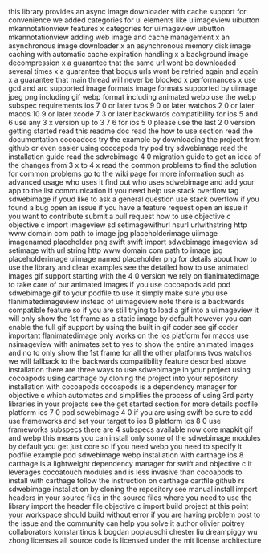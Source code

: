 this library provides an async image downloader with cache support for convenience we added categories for ui elements like uiimageview uibutton mkannotationview features x categories for uiimageview uibutton mkannotationview adding web image and cache management x an asynchronous image downloader x an asynchronous memory disk image caching with automatic cache expiration handling x a background image decompression x a guarantee that the same url wont be downloaded several times x a guarantee that bogus urls wont be retried again and again x a guarantee that main thread will never be blocked x performances x use gcd and arc supported image formats image formats supported by uiimage jpeg png including gif webp format including animated webp use the webp subspec requirements ios 7 0 or later tvos 9 0 or later watchos 2 0 or later macos 10 9 or later xcode 7 3 or later backwards compatibility for ios 5 and 6 use any 3 x version up to 3 7 6 for ios 5 0 please use the last 2 0 version getting started read this readme doc read the how to use section read the documentation cocoadocs try the example by downloading the project from github or even easier using cocoapods try pod try sdwebimage read the installation guide read the sdwebimage 4 0 migration guide to get an idea of the changes from 3 x to 4 x read the common problems to find the solution for common problems go to the wiki page for more information such as advanced usage who uses it find out who uses sdwebimage and add your app to the list communication if you need help use stack overflow tag sdwebimage if youd like to ask a general question use stack overflow if you found a bug open an issue if you have a feature request open an issue if you want to contribute submit a pull request how to use objective c objective c import imageview sd setimagewithurl nsurl urlwithstring http www domain com path to image jpg placeholderimage uiimage imagenamed placeholder png swift swift import sdwebimage imageview sd setimage with url string http www domain com path to image jpg placeholderimage uiimage named placeholder png for details about how to use the library and clear examples see the detailed how to use animated images gif support starting with the 4 0 version we rely on flanimatedimage to take care of our animated images if you use cocoapods add pod sdwebimage gif to your podfile to use it simply make sure you use flanimatedimageview instead of uiimageview note there is a backwards compatible feature so if you are still trying to load a gif into a uiimageview it will only show the 1st frame as a static image by default however you can enable the full gif support by using the built in gif coder see gif coder important flanimatedimage only works on the ios platform for macos use nsimageview with animates set to yes to show the entire animated images and no to only show the 1st frame for all the other platforms tvos watchos we will fallback to the backwards compatibility feature described above installation there are three ways to use sdwebimage in your project using cocoapods using carthage by cloning the project into your repository installation with cocoapods cocoapods is a dependency manager for objective c which automates and simplifies the process of using 3rd party libraries in your projects see the get started section for more details podfile platform ios 7 0 pod sdwebimage 4 0 if you are using swift be sure to add use frameworks and set your target to ios 8 platform ios 8 0 use frameworks subspecs there are 4 subspecs available now core mapkit gif and webp this means you can install only some of the sdwebimage modules by default you get just core so if you need webp you need to specify it podfile example pod sdwebimage webp installation with carthage ios 8 carthage is a lightweight dependency manager for swift and objective c it leverages cocoatouch modules and is less invasive than cocoapods to install with carthage follow the instruction on carthage cartfile github rs sdwebimage installation by cloning the repository see manual install import headers in your source files in the source files where you need to use the library import the header file objective c import build project at this point your workspace should build without error if you are having problem post to the issue and the community can help you solve it author olivier poitrey collaborators konstantinos k bogdan poplauschi chester liu dreampiggy wu zhong licenses all source code is licensed under the mit license architecture